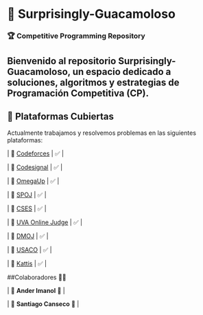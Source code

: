 ﻿# 🥑 Surprisingly-Guacamoloso  
### 🏆 Competitive Programming Repository  

Bienvenido al repositorio **Surprisingly-Guacamoloso**, un espacio dedicado a soluciones, algoritmos y estrategias de **Programación Competitiva (CP)**.  
---

## 🚀 Plataformas Cubiertas

Actualmente trabajamos y resolvemos problemas en las siguientes plataformas:

| 💾 [Codeforces](https://codeforces.com/) | ✅ |

| 💾 [Codesignal](https://codesignal.com/) | ✅ |

| 💾 [OmegaUp](https://omegaup.com/) | ✅ |

| 💾 [SPOJ](https://www.spoj.com/) | ✅ |

| 💾 [CSES](https://cses.fi/problemset/) | ✅ |

| 💾 [UVA Online Judge](https://onlinejudge.org/) | ✅ |

| 💾 [DMOJ](https://dmoj.ca/) | ✅ |

| 💾 [USACO](https://usaco.org/) | ✅ |

| 💾 [Kattis](https://open.kattis.com/) | ✅ |


##Colaboradores 👻🤖

| 👻 **Ander Imanol**  👻 |

| 🤖 **Santiago Canseco**  🤖 |

